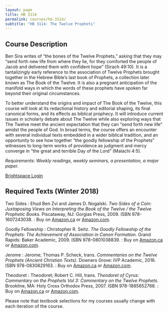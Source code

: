 ```yaml
---
layout: page
title: HB 3114
permalink: courses/hb-3114/
subtitle: "HB 3114: The Twelve Prophets"
---
```


## Course Description

Ben Sira writes of “the bones of the Twelve Prophets,” asking that they
may “send forth new life from where they lie, for they comforted the
people of Jacob and delivered them with confident hope” (Sirach 49:10).
It is a tantalizingly early reference to the association of Twelve
Prophets brought together in the Hebrew Bible’s last book of Prophets, a
collection later known as The Book of the Twelve. It is also a pregnant
anticipation of the manifold ways in which the words of these prophets
have spoken far beyond their original circumstances.

To better understand the origins and impact of The Book of the Twelve,
this course will look at its redactional history and editorial shaping,
its final canonical forms, and its effects as biblical prophecy. It will
introduce current issues in scholarly debate about The Twelve while also
exploring ways that The Twelve meet the ancient expectation that they
can “send forth new life” amidst the people of God. In broad terms, the
course offers an encounter with several individual texts embedded in a
wider biblical tradition, and an opportunity to see how together “the
goodly fellowship of the Prophets” witnesses to long-term works of
providence as judgment and mercy converge in “the great and terrible Day
of the Lord” (Malachi 4:5).

*Requirements: Weekly readings, weekly seminars, a presentation, a major paper.*

<!-- [Syllabus (Winter 2018)](#) -->

[Brightspace Login](https://smu.brightspace.com/d2l/login)

## Required Texts (Winter 2018)

Two Sides
: Ehud Ben Zvi and James D. Nogalski. *Two Sides of a Coin: Juxtaposing Views on Interpreting the Book of the Twelve / the Twelve Prophetic Books.* Piscataway, NJ: Gorgias Press, 2009. ISBN 978-1607243038.
: Buy on [Amazon.ca](http://amzn.to/2zyDIeK) or [Amazon.com](http://amzn.to/2yMcg0i).

Goodly Fellowship
: Christopher R. Seitz. *The Goodly Fellowship of the Prophets: The Achievement of Association in Canon Formation.* Grand Rapids: Baker Academic, 2009. ISBN 978-0801038839.
: Buy on [Amazon.ca](http://amzn.to/2h1TGaJ) or [Amazon.com](http://amzn.to/2h1TPuN).

Jerome
: Jerome; Thomas P. Scheck, trans. *Commentaries on the Twelve Prophets (Ancient Christian Texts).* Downers Grove: IVP Academic, 2016. ISBN 978-0830829163.
: Buy on [Amazon.ca](http://amzn.to/2yJiygw) or [Amazon.com](http://amzn.to/2h24vJV).

Theodoret
: Theodoret; Robert C. Hill, trans. *Theodoret of Cyrus: Commentary on the Prophets Vol 3: Commentary on the Twelve Prophets.* Brookline, MA: Holy Cross Orthodox Press, 2007. ISBN 978-1885652768.
: Buy on [Amazon.ca](http://amzn.to/2h30m8l) or [Amazon.com](http://amzn.to/2zwDsgk).

Please note that textbook selections for my courses usually change with each iteration of the course.